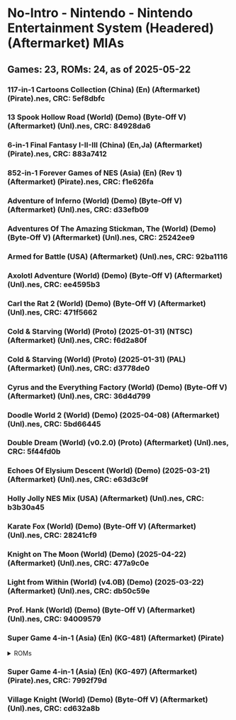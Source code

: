 # No-Intro - Nintendo - Nintendo Entertainment System (Headered) (Aftermarket) MIAs
## Games: 23, ROMs: 24, as of 2025-05-22

### 117-in-1 Cartoons Collection (China) (En) (Aftermarket) (Pirate).nes, CRC: 5ef8dbfc
### 13 Spook Hollow Road (World) (Demo) (Byte-Off V) (Aftermarket) (Unl).nes, CRC: 84928da6
### 6-in-1 Final Fantasy I-II-III (China) (En,Ja) (Aftermarket) (Pirate).nes, CRC: 883a7412
### 852-in-1 Forever Games of NES (Asia) (En) (Rev 1) (Aftermarket) (Pirate).nes, CRC: f1e626fa
### Adventure of Inferno (World) (Demo) (Byte-Off V) (Aftermarket) (Unl).nes, CRC: d33efb09
### Adventures Of The Amazing Stickman, The (World) (Demo) (Byte-Off V) (Aftermarket) (Unl).nes, CRC: 25242ee9
### Armed for Battle (USA) (Aftermarket) (Unl).nes, CRC: 92ba1116
### Axolotl Adventure (World) (Demo) (Byte-Off V) (Aftermarket) (Unl).nes, CRC: ee4595b3
### Carl the Rat 2 (World) (Demo) (Byte-Off V) (Aftermarket) (Unl).nes, CRC: 471f5662
### Cold & Starving (World) (Proto) (2025-01-31) (NTSC) (Aftermarket) (Unl).nes, CRC: f6d2a80f
### Cold & Starving (World) (Proto) (2025-01-31) (PAL) (Aftermarket) (Unl).nes, CRC: d3778de0
### Cyrus and the Everything Factory (World) (Demo) (Byte-Off V) (Aftermarket) (Unl).nes, CRC: 36d4d799
### Doodle World 2 (World) (Demo) (2025-04-08) (Aftermarket) (Unl).nes, CRC: 5bd66445
### Double Dream (World) (v0.2.0) (Proto) (Aftermarket) (Unl).nes, CRC: 5f44fd0b
### Echoes Of Elysium Descent (World) (Demo) (2025-03-21) (Aftermarket) (Unl).nes, CRC: e63d3c9f
### Holly Jolly NES Mix (USA) (Aftermarket) (Unl).nes, CRC: b3b30a45
### Karate Fox (World) (Demo) (Byte-Off V) (Aftermarket) (Unl).nes, CRC: 28241cf9
### Knight on The Moon (World) (Demo) (2025-04-22) (Aftermarket) (Unl).nes, CRC: 477a9c0e
### Light from Within (World) (v4.0B) (Demo) (2025-03-22) (Aftermarket) (Unl).nes, CRC: db50c59e
### Prof. Hank (World) (Demo) (Byte-Off V) (Aftermarket) (Unl).nes, CRC: 94009579
### Super Game 4-in-1 (Asia) (En) (KG-481) (Aftermarket) (Pirate)
<details>
<summary>ROMs</summary>

- Super Game 4-in-1 (Asia) (En) (KG-481) (Aftermarket) (Pirate).nes, CRC: cda026d6
- Super Game 4-in-1 (Asia) (En) (KG-481) (Aftermarket) (Pirate).nes, CRC: 0e4eb85c
</details>

### Super Game 4-in-1 (Asia) (En) (KG-497) (Aftermarket) (Pirate).nes, CRC: 7992f79d
### Village Knight (World) (Demo) (Byte-Off V) (Aftermarket) (Unl).nes, CRC: cd632a8b

